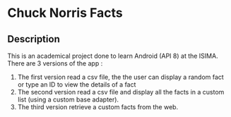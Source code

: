 Chuck Norris Facts
==================

Description
-----------
This is an academical project done to learn Android (API 8) at the ISIMA.
There are 3 versions of the app :<br/>

1. The first version read a csv file, the the user can display a random fact or type an ID to view the details of a fact
2. The second version read a csv file and display  all the facts in a custom list (using a custom base adapter).
3. The third version retrieve a custom facts from the web.
